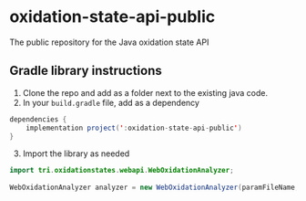 # oxidation-state-api-public
The public repository for the Java oxidation state API

## Gradle library instructions
1. Clone the repo and add as a folder next to the existing java code.
2. In your `build.gradle` file, add as a dependency

```java
dependencies {
    implementation project(':oxidation-state-api-public')
}
```

3. Import the library as needed
```java
import tri.oxidationstates.webapi.WebOxidationAnalyzer;
    
WebOxidationAnalyzer analyzer = new WebOxidationAnalyzer(paramFileName, polyIonDir);
```